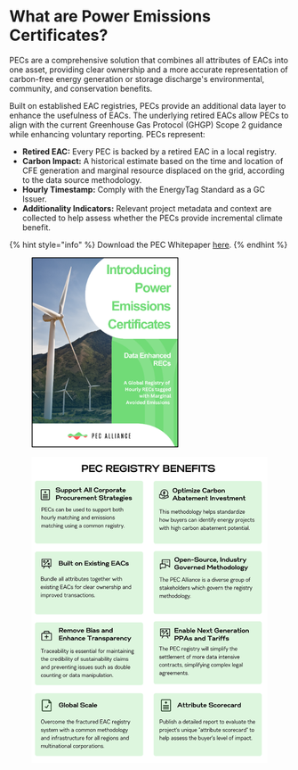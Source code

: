 # What are Power Emissions Certificates?

PECs are a comprehensive solution that combines all attributes of EACs into one asset, providing clear ownership and a more accurate representation of carbon-free energy generation or storage discharge's environmental, community, and conservation benefits.&#x20;

Built on established EAC registries, PECs provide an additional data layer to enhance the usefulness of EACs. The underlying retired EACs allow PECs to align with the current Greenhouse Gas Protocol (GHGP) Scope 2 guidance while enhancing voluntary reporting. PECs represent:

* **Retired EAC:** Every PEC is backed by a retired EAC in a local registry.
* **Carbon Impact:** A historical estimate based on the time and location of CFE generation and marginal resource displaced on the grid, according to the data source methodology.
* **Hourly Timestamp:** Comply with the EnergyTag Standard as a GC Issuer.
* **Additionality Indicators:** Relevant project metadata and context are collected to help assess whether the PECs provide incremental climate benefit.

{% hint style="info" %}
Download the PEC Whitepaper [here](https://www.pec-alliance.org/resources).
{% endhint %}

<figure><img src=".gitbook/assets/image (1).png" alt="" width="264"><figcaption></figcaption></figure>

<figure><img src=".gitbook/assets/image (2).png" alt=""><figcaption></figcaption></figure>
